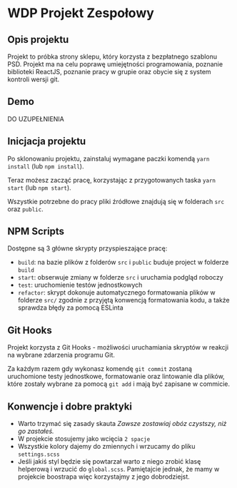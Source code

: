 


# WDP Projekt Zespołowy

## Opis projektu
Projekt to próbka strony sklepu, który korzysta z bezpłatnego szablonu PSD. Projekt ma na celu poprawę umiejętności programowania, poznanie biblioteki ReactJS, poznanie pracy w grupie oraz obycie się z system kontroli wersji git.

## Demo

DO UZUPEŁNIENIA

## Inicjacja projektu

Po sklonowaniu projektu, zainstaluj wymagane paczki komendą `yarn install` (lub `npm install`).

Teraz możesz zacząć pracę, korzystając z przygotowanych taska `yarn start` (lub `npm start`).

Wszystkie potrzebne do pracy pliki źródłowe znajdują się w folderach `src` oraz `public`.

## NPM Scripts

Dostępne są 3 główne skrypty przyspieszające pracę:

- `build`: na bazie plików z folderów `src` i `public` buduje project w folderze `build`
- `start`: obserwuje zmiany w folderze `src` i uruchamia podgląd roboczy
- `test`: uruchomienie testów jednostkowych
- `refactor`: skrypt dokonuje automatycznego formatowania plików w folderze `src/`
  zgodnie z przyjętą konwencją formatowania kodu, a także sprawdza błędy za pomocą ESLinta

## Git Hooks

Projekt korzysta z Git Hooks - możliwości uruchamiania skryptów w reakcji na wybrane zdarzenia programu Git.

Za każdym razem gdy wykonasz komendę `git commit` zostaną uruchomione testy jednostkowe, formatowanie oraz lintowanie
dla plików, które zostały wybrane za pomocą `git add` i mają być zapisane w commicie.

## Konwencje i dobre praktyki
- Warto trzymać się zasady skauta *Zawsze zostawiaj obóz czystszy, niż go zastałeś.*
- W projekcie stosujemy jako wcięcia `2 spacje`
- Wszystkie kolory dajemy do zmiennych i wrzucamy do pliku `settings.scss`
- Jeśli jakiś styl będzie się powtarzał warto z niego zrobić klasę helperową i wrzucić do `global.scss`. Pamiętajcie jednak, że mamy w projekcie boostrapa więc korzystajmy z jego dobrodziejst.
